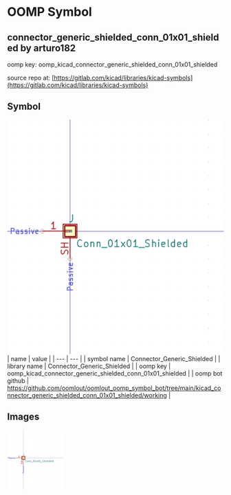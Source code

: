# OOMP Symbol  
## connector_generic_shielded_conn_01x01_shielded  by arturo182  
  
oomp key: oomp_kicad_connector_generic_shielded_conn_01x01_shielded  
  
source repo at: [https://gitlab.com/kicad/libraries/kicad-symbols](https://gitlab.com/kicad/libraries/kicad-symbols)  
## Symbol  
  
[![working.png](working_600.png)](working.png)  
| name | value | 
| --- | --- | 
| symbol name | Connector_Generic_Shielded | 
| library name | Connector_Generic_Shielded | 
| oomp key | oomp_kicad_connector_generic_shielded_conn_01x01_shielded | 
| oomp bot github | https://github.com/oomlout/oomlout_oomp_symbol_bot/tree/main/kicad_connector_generic_shielded_conn_01x01_shielded/working | 
## Images  
  
[![working.png](working_140.png)](working.png)  
